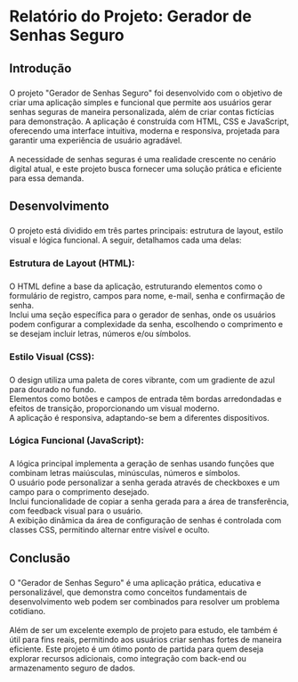 <h1 align="left">Relatório do Projeto: Gerador de Senhas Seguro</h1>

###

<h2 align="left">Introdução</h2>

###

<p align="left">O projeto "Gerador de Senhas Seguro" foi desenvolvido com o objetivo de criar uma aplicação simples e funcional que permite aos usuários gerar senhas seguras de maneira personalizada, além de criar contas fictícias para demonstração. A aplicação é construída com HTML, CSS e JavaScript, oferecendo uma interface intuitiva, moderna e responsiva, projetada para garantir uma experiência de usuário agradável.<br><br>A necessidade de senhas seguras é uma realidade crescente no cenário digital atual, e este projeto busca fornecer uma solução prática e eficiente para essa demanda.</p>

###

<h2 align="left">Desenvolvimento</h2>

###

<p align="left">O projeto está dividido em três partes principais: estrutura de layout, estilo visual e lógica funcional. A seguir, detalhamos cada uma delas:</p>

###

<h3 align="left">Estrutura de Layout (HTML):</h3>

###

<p align="left">O HTML define a base da aplicação, estruturando elementos como o formulário de registro, campos para nome, e-mail, senha e confirmação de senha.<br>Inclui uma seção específica para o gerador de senhas, onde os usuários podem configurar a complexidade da senha, escolhendo o comprimento e se desejam incluir letras, números e/ou símbolos.</p>

###

<h3 align="left">Estilo Visual (CSS):</h3>

###

<p align="left">O design utiliza uma paleta de cores vibrante, com um gradiente de azul para dourado no fundo.<br>Elementos como botões e campos de entrada têm bordas arredondadas e efeitos de transição, proporcionando um visual moderno.<br>A aplicação é responsiva, adaptando-se bem a diferentes dispositivos.</p>

###

<h3 align="left">Lógica Funcional (JavaScript):</h3>

###

<p align="left">A lógica principal implementa a geração de senhas usando funções que combinam letras maiúsculas, minúsculas, números e símbolos.<br>O usuário pode personalizar a senha gerada através de checkboxes e um campo para o comprimento desejado.<br>Inclui funcionalidade de copiar a senha gerada para a área de transferência, com feedback visual para o usuário.<br>A exibição dinâmica da área de configuração de senhas é controlada com classes CSS, permitindo alternar entre visível e oculto.</p>

###

<h2 align="left">Conclusão</h2>

###

<p align="left">O "Gerador de Senhas Seguro" é uma aplicação prática, educativa e personalizável, que demonstra como conceitos fundamentais de desenvolvimento web podem ser combinados para resolver um problema cotidiano.<br><br>Além de ser um excelente exemplo de projeto para estudo, ele também é útil para fins reais, permitindo aos usuários criar senhas fortes de maneira eficiente. Este projeto é um ótimo ponto de partida para quem deseja explorar recursos adicionais, como integração com back-end ou armazenamento seguro de dados.</p>

###
